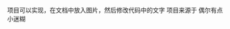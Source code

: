 <!--
 * @Author: bob
 * @Date: 2022-04-12 16:46:37
 * @LastEditors: bob
 * @LastEditTime: 2022-04-12 16:48:15
 * @FilePath: \PictureOfText\readme.md
 * @Description: 
 * 
 * Copyright (c) 2022 by bob, All Rights Reserved. 
-->
项目可以实现，在文档中放入图片，然后修改代码中的文字
项目来源于 偶尔有点小迷糊